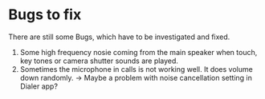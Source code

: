 # Bugs to fix
There are still some Bugs, which have to be investigated and fixed.

1. Some high frequency nosie coming from the main speaker when touch, key tones or camera shutter sounds are played.
2. Sometimes the microphone in calls is not working well. It does volume down randomly. -> Maybe a problem with noise cancellation setting in Dialer app?
